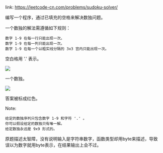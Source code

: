 link: https://leetcode-cn.com/problems/sudoku-solver/

编写一个程序，通过已填充的空格来解决数独问题。

一个数独的解法需遵循如下规则：

```
数字 1-9 在每一行只能出现一次。
数字 1-9 在每一列只能出现一次。
数字 1-9 在每一个以粗实线分隔的 3x3 宫内只能出现一次。
```

空白格用 '.' 表示。


![](http://upload.wikimedia.org/wikipedia/commons/thumb/f/ff/Sudoku-by-L2G-20050714.svg/250px-Sudoku-by-L2G-20050714.svg.png)

一个数独。

![](http://upload.wikimedia.org/wikipedia/commons/thumb/3/31/Sudoku-by-L2G-20050714_solution.svg/250px-Sudoku-by-L2G-20050714_solution.svg.png)

答案被标成红色。

Note:

```
给定的数独序列只包含数字 1-9 和字符 '.' 。
你可以假设给定的数独只有唯一解。
给定数独永远是 9x9 形式的。
```

原题描述太智障，没有说明输入是字符串数字，函数类型却用byte来描述，导致误以为数字就用byte表示，在结果输出上会不过。
